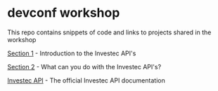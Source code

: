 # devconf workshop

This repo contains snippets of code and links to projects shared in the workshop

[Section 1](section_1/README.md) - Introduction to the Investec API's

[Section 2](section_2/README.md) - What can you do with the Investec API's?

[Investec API](https://developer.investec.com/programmable-banking/) - The official Investec API documentation